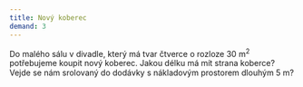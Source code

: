 ```yaml
---
title: Nový koberec
demand: 3
---
```


Do malého sálu v divadle, který má tvar čtverce o rozloze 30 m<sup>2</sup> potřebujeme koupit nový koberec. Jakou délku má mít strana koberce? Vejde se nám srolovaný do dodávky s nákladovým prostorem dlouhým 5 m?
